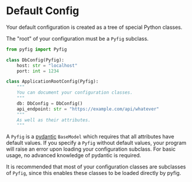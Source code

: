 # Default Config

Your default configuration is created as a tree of special Python classes.

The "root" of your configuration must be a `Pyfig` subclass.

```python
from pyfig import Pyfig

class DbConfig(Pyfig):
    host: str = "localhost"
    port: int = 1234

class ApplicationRootConfig(Pyfig):
    """
    You can document your configuration classes.
    """
    db: DbConfig = DbConfig()
    api_endpoint: str = "https://example.com/api/whatever"
    """
    As well as their attributes.
    """
```

A `Pyfig` is a [pydantic](https://docs.pydantic.dev/latest/) `BaseModel` which requires that all attributes
have default values. If you specify a `Pyfig` without default values, your program will raise an error upon
loading your configuration subclass. For basic usage, no advanced knowledge of pydantic is required.

It is recommended that most of your configuration classes are subclasses of `Pyfig`, since this enables these
classes to be loaded directly by pyfig.
